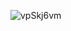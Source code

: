 ![vpSkj6vm](https://user-images.githubusercontent.com/118684017/202919084-a101607d-e450-4a62-a52b-e559e96395e3.gif)
